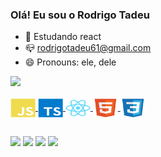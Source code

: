 ### Olá! Eu sou o Rodrigo Tadeu

- 🌱 Estudando react
- 📪 rodrigotadeu61@gmail.com
- 😄 Pronouns: ele, dele


<div >
  <a href="https://github.com/RodrigoTadeu">
    <img height="180em" src="https://github-readme-stats.vercel.app/api/top-langs/?username=RodrigoTadeu&layout=compact&langs_count=7&theme=dracula"/>
</div>

<div style="display: inline_block"><br>
  <img align="center" alt="Rodrigo-Js" height="30" width="40" src="https://raw.githubusercontent.com/devicons/devicon/master/icons/javascript/javascript-plain.svg">
  <img align="center" alt="Rodrigo-Ts" height="30" width="40" src="https://raw.githubusercontent.com/devicons/devicon/master/icons/typescript/typescript-plain.svg">
  <img align="center" alt="Rodrigo-React" height="30" width="40" src="https://raw.githubusercontent.com/devicons/devicon/master/icons/react/react-original.svg">
  <img align="center" alt="Rodrigo-HTML" height="30" width="40" src="https://raw.githubusercontent.com/devicons/devicon/master/icons/html5/html5-original.svg">
  <img align="center" alt="Rodrigo-CSS" height="30" width="40" src="https://raw.githubusercontent.com/devicons/devicon/master/icons/css3/css3-original.svg">
 
</div>

##

<div> 
  
  <a href="https://instagram.com/rodrigotadeu61" target="_blank"><img src="https://img.shields.io/badge/-Instagram-%23E4405F?style=for-the-badge&logo=instagram&logoColor=white" target="_blank"></a>
 	<a href="https://discord.gg/" target="_blank"><img src="https://img.shields.io/badge/Discord-7289DA?style=for-the-badge&logo=discord&logoColor=white" target="_blank"></a> 
  <a href = "mailto:rodrigotadeu61@gmail.com"><img src="https://img.shields.io/badge/-Gmail-%23333?style=for-the-badge&logo=gmail&logoColor=white" target="_blank"></a>
  <a href="https://www.linkedin.com/in/rodrigo-pontes-57b573226/" target="_blank"><img src="https://img.shields.io/badge/-LinkedIn-%230077B5?style=for-the-badge&logo=linkedin&logoColor=white" target="_blank"></a> 
 
 
</div>
